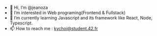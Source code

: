 - 👋 Hi, I’m @jeanoza
- 👀 I’m interested in Web programing(Frontend & Fullstack)
- 🌱 I’m currently learning Javascript and its framework like React, Node, Typescript.
- 📫 How to reach me : kychoi@student.42.fr

<!---
jeanoza/jeanoza is a ✨ special ✨ repository because its `README.md` (this file) appears on your GitHub profile.
You can click the Preview link to take a look at your changes.
--->
